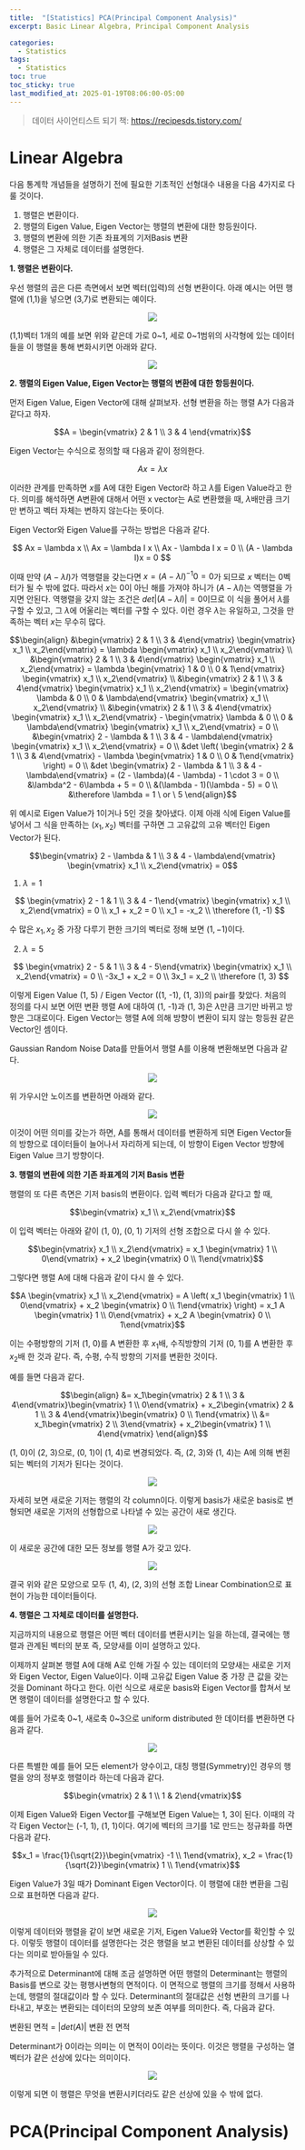 ```yaml
---
title:  "[Statistics] PCA(Principal Component Analysis)"
excerpt: Basic Linear Algebra, Principal Component Analysis

categories:
  - Statistics
tags:
  - Statistics
toc: true
toc_sticky: true
last_modified_at: 2025-01-19T08:06:00-05:00
---
```


> 데이터 사이언티스트 되기 책: https://recipesds.tistory.com/


# Linear Algebra

다음 통계학 개념들을 설명하기 전에 필요한 기초적인 선형대수 내용을 다음 4가지로 다룰 것이다. 

1. 행렬은 변환이다.
2. 행렬의 Eigen Value, Eigen Vector는 행렬의 변환에 대한 항등원이다.
3. 행렬의 변환에 의한 기존 좌표계의 기저Basis 변환
4. 행렬은 그 자체로 데이터를 설명한다.


**1. 행렬은 변환이다.**  

우선 행렬의 곱은 다른 측면에서 보면 벡터(입력)의 선형 변환이다. 아래 예시는 어떤 행렬에 (1,1)을 넣으면 (3,7)로 변환되는 예이다. 

<p align="center"><img src="https://github.com/user-attachments/assets/0b9ce40d-8cb7-4dbd-9a46-f85e3763aeae" height="" width=""></p>

(1,1)벡터 1개의 예를 보면 위와 같은데 가로 0~1, 세로 0~1범위의 사각형에 있는 데이터들을 이 행렬을 통해 변화시키면 아래와 같다. 

<p align="center"><img src="https://github.com/user-attachments/assets/96d9e10e-d3c2-4910-8f27-66176ea663ce" height="" width=""></p>


**2. 행렬의 Eigen Value, Eigen Vector는 행렬의 변환에 대한 항등원이다.**

먼저 Eigen Value, Eigen Vector에 대해 살펴보자. 선형 변환을 하는 행렬 A가 다음과 같다고 하자. 

$$A = \begin{vmatrix}
2 & 1 \\ 
3 & 4
\end{vmatrix}$$

Eigen Vector는 수식으로 정의할 때 다음과 같이 정의한다. 

$$Ax = \lambda x$$

이러한 관계를 만족하면 $x$를 A에 대한 Eigen Vector라 하고 $\lambda$를 Eigen Value라고 한다. 의미를 해석하면 A변환에 대해서 어떤 x vector는 A로 변환했을 때, 
$\lambda$배만큼 크기만 변하고 벡터 자체는 변하지 않는다는 뜻이다. 

Eigen Vector와 Eigen Value를 구하는 방법은 다음과 같다. 

$$
Ax = \lambda x \\  
Ax = \lambda I x \\  
Ax - \lambda I x = 0 \\   
(A - \lambda I)x = 0
$$

이때 만약 $(A - \lambda I)$가 역행렬을 갖는다면 $x = (A - \lambda I)^{-1} 0 = 0$가 되므로 $x$ 벡터는 0벡터가 될 수 밖에 없다. 
따라서 $x$는 0이 아닌 해를 가져야 하니가 $(A - \lambda I)$는 역행렬을 가지면 안된다. 역행렬을 갖지 않는 조건은 $det \vert (A - \lambda I) \vert = 0$이므로 이 식을 풀어서 $\lambda$를 구할 수 있고, 그 $\lambda$에 어울리는 벡터를 구할 수 있다. 이런 경우 $\lambda$는 유일하고, 그것을 만족하는 벡터 $x$는 무수히 많다. 

$$\begin{align}
&\begin{vmatrix} 2 & 1 \\ 3 & 4\end{vmatrix} \begin{vmatrix} x_1 \\ x_2\end{vmatrix} = \lambda \begin{vmatrix} x_1 \\ x_2\end{vmatrix} \\  
&\begin{vmatrix} 2 & 1 \\ 3 & 4\end{vmatrix} \begin{vmatrix} x_1 \\ x_2\end{vmatrix} = \lambda \begin{vmatrix} 1 & 0 \\ 0 & 1\end{vmatrix} \begin{vmatrix} x_1 \\ x_2\end{vmatrix} \\  
&\begin{vmatrix} 2 & 1 \\ 3 & 4\end{vmatrix} \begin{vmatrix} x_1 \\ x_2\end{vmatrix} = \begin{vmatrix} \lambda & 0 \\ 0 & \lambda\end{vmatrix} \begin{vmatrix} x_1 \\ x_2\end{vmatrix} \\  
&\begin{vmatrix} 2 & 1 \\ 3 & 4\end{vmatrix} \begin{vmatrix} x_1 \\ x_2\end{vmatrix} - \begin{vmatrix} \lambda & 0 \\ 0 & \lambda\end{vmatrix} \begin{vmatrix} x_1 \\ x_2\end{vmatrix} = 0 \\  
&\begin{vmatrix} 2 - \lambda & 1 \\ 3 & 4 - \lambda\end{vmatrix} \begin{vmatrix} x_1 \\ x_2\end{vmatrix} = 0 \\ 
&det \left( \begin{vmatrix} 2 & 1 \\ 3 & 4\end{vmatrix} - \lambda \begin{vmatrix} 1 & 0 \\ 0 & 1\end{vmatrix} \right) = 0 \\  
&det \begin{vmatrix} 2 - \lambda & 1 \\ 3 & 4 - \lambda\end{vmatrix} = (2 - \lambda)(4 - \lambda) - 1 \cdot 3 = 0 \\  
&\lambda^2 - 6\lambda + 5 = 0 \\  
&(\lambda - 1)(\lambda - 5) = 0 \\  
&\therefore \lambda = 1 \ or \ 5
\end{align}$$

위 예시로 Eigen Value가 1이거나 5인 것을 찾아냈다. 이제 아래 식에 Eigen Value를 넣어서 그 식을 만족하는 $(x_1, x_2)$ 벡터를 구하면 그 고유값의 고유 벡터인 Eigen Vector가 된다. 

$$\begin{vmatrix} 2 - \lambda & 1 \\ 3 & 4 - \lambda\end{vmatrix} \begin{vmatrix} x_1 \\ x_2\end{vmatrix} = 0$$

1) $\lambda = 1$

$$
\begin{vmatrix} 2 - 1 & 1 \\ 3 & 4 - 1\end{vmatrix} \begin{vmatrix} x_1 \\ x_2\end{vmatrix} = 0 \\  
x_1 + x_2 = 0 \\  
x_1 = -x_2 \\  
\therefore (1, -1)
$$

수 많은 $x_1, x_2$ 중 가장 다루기 편한 크기의 벡터로 정해 보면 $(1, -1)$이다. 

2) $\lambda = 5$

$$
\begin{vmatrix} 2 - 5 & 1 \\ 3 & 4 - 5\end{vmatrix} \begin{vmatrix} x_1 \\ x_2\end{vmatrix} = 0 \\  
-3x_1 + x_2 = 0 \\  
3x_1 = x_2 \\  
\therefore (1, 3)
$$

이렇게 Eigen Value (1, 5) / Eigen Vector ((1, -1), (1, 3))의 pair를 찾았다. 처음의 정의를 다시 보면 어떤 변환 행렬 A에 대하여 (1, -1)과 (1, 3)은 $\lambda$만큼 크기만 바뀌고 방향은 그대로이다. Eigen Vector는 행렬 A에 의해 방향이 변환이 되지 않는 항등원 같은 Vector인 셈이다. 

Gaussian Random Noise Data를 만들어서 행렬 A를 이용해 변환해보면 다음과 같다. 

<p align="center"><img src="https://github.com/user-attachments/assets/582b8cdf-fa51-49c2-a520-e55ac2860bcd" height="" width=""></p>

위 가우시안 노이즈를 변환하면 아래와 같다. 

<p align="center"><img src="https://github.com/user-attachments/assets/27ac293a-6ba5-4241-8717-087c1e9d84c7" height="" width=""></p>

이것이 어떤 의미를 갖는가 하면, A를 통해서 데이터를 변환하게 되면 Eigen Vector들의 방향으로 데이터들이 늘어나서 자리하게 되는데, 이 방향이 Eigen Vector 방향에 Eigen Value 크기 방향이다. 


**3. 행렬의 변환에 의한 기존 좌표계의 기저 Basis 변환**

행렬의 또 다른 측면은 기저 basis의 변환이다. 입력 벡터가 다음과 같다고 할 때, 

$$\begin{vmatrix} x_1 \\ x_2\end{vmatrix}$$

이 입력 벡터는 아래와 같이 (1, 0), (0, 1) 기저의 선형 조합으로 다시 쓸 수 있다. 

$$\begin{vmatrix} x_1 \\ x_2\end{vmatrix} = x_1 \begin{vmatrix} 1 \\ 0\end{vmatrix} + x_2 \begin{vmatrix} 0 \\ 1\end{vmatrix}$$

그렇다면 행렬 A에 대해 다음과 같이 다시 쓸 수 있다. 

$$A \begin{vmatrix} x_1 \\ x_2\end{vmatrix} = A \left( x_1 \begin{vmatrix} 1 \\ 0\end{vmatrix} + x_2 \begin{vmatrix} 0 \\ 1\end{vmatrix} \right) = x_1 A \begin{vmatrix} 1 \\ 0\end{vmatrix} + x_2 A \begin{vmatrix} 0 \\ 1\end{vmatrix}$$

이는 수평방향의 기저 (1, 0)를 A 변환한 후 $x_1$배, 수직방향의 기저 (0, 1)를 A 변환한 후 $x_2$배 한 것과 같다. 즉, 수평, 수직 방향의 기저를 변환한 것이다. 

예를 들면 다음과 같다. 

$$\begin{align}
&= x_1\begin{vmatrix} 2 & 1 \\ 3 & 4\end{vmatrix}\begin{vmatrix} 1 \\ 0\end{vmatrix} + x_2\begin{vmatrix} 2 & 1 \\ 3 & 4\end{vmatrix}\begin{vmatrix} 0 \\ 1\end{vmatrix} \\ 
&= x_1\begin{vmatrix} 2 \\ 3\end{vmatrix} + x_2\begin{vmatrix} 1 \\ 4\end{vmatrix}
\end{align}$$

(1, 0)이 (2, 3)으로, (0, 1)이 (1, 4)로 변경되었다. 즉, (2, 3)와 (1, 4)는 A에 의해 변횐되는 벡터의 기저가 된다는 것이다. 

<p align="center"><img src="https://github.com/user-attachments/assets/3f096920-1f3b-4e3e-995c-7b415283b891" height="" width=""></p>

자세히 보면 새로운 기저는 행렬의 각 column이다. 이렇게 basis가 새로운 basis로 변형되면 새로운 기저의 선형합으로 나타낼 수 있는 공간이 새로 생긴다. 

<p align="center"><img src="https://github.com/user-attachments/assets/7b29aeb4-06eb-4efb-9fbc-25346be69567" height="" width=""></p>

이 새로운 공간에 대한 모든 정보를 행렬 A가 갖고 있다. 

<p align="center"><img src="https://github.com/user-attachments/assets/7f05a9e8-b2e0-46fa-89e5-f19229640e53" height="" width=""></p>

결국 위와 같은 모양으로 모두 (1, 4), (2, 3)의 선형 조합 Linear Combination으로 표현이 가능한 데이터들이다. 


**4. 행렬은 그 자체로 데이터를 설명한다.**

지금까지의 내용으로 행렬은 어떤 벡터 데이터를 변환시키는 일을 하는데, 결국에는 행렬과 관계된 벡터의 분포 즉, 모양새를 이미 설명하고 있다. 

이제까지 살펴본 행렬 A에 대해 A로 인해 가질 수 있는 데이터의 모양새는 새로운 기저와 Eigen Vector, Eigen Value이다. 
이때 고유값 Eigen Value 중 가장 큰 값을 갖는 것을 Dominant 하다고 한다. 이런 식으로 새로운 basis와 Eigen Vector를 합쳐서 보면 행렬이 데이터를 설명한다고 할 수 있다. 

예를 들어 가로축 0~1, 새로축 0~3으로 uniform distributed 한 데이터를 변환하면 다음과 같다.

<p align="center"><img src="https://github.com/user-attachments/assets/2f251dbf-fd08-43ec-b1de-87bbcccb1a5e" height="" width=""></p>

다른 특별한 예를 들어 모든 element가 양수이고, 대칭 행렬(Symmetry)인 경우의 행렬을 양의 정부호 행렬이라 하는데 다음과 같다. 

$$\begin{vmatrix} 2 & 1 \\ 1 & 2\end{vmatrix}$$

이제 Eigen Value와 Eigen Vector를 구해보면 Eigen Value는 1, 3이 된다. 이때의 각각 Eigen Vector는 (-1, 1), (1, 1)이다. 여기에 벡터의 크기를 1로 만드는 정규화를 하면 다음과 같다. 

$$x_1 = \frac{1}{\sqrt{2}}\begin{vmatrix} -1 \\ 1\end{vmatrix}, x_2 = \frac{1}{\sqrt{2}}\begin{vmatrix} 1 \\ 1\end{vmatrix}$$

Eigen Value가 3일 때가 Dominant Eigen Vector이다. 이 행렬에 대한 변환을 그림으로 표현하면 다음과 같다. 

<p align="center"><img src="https://github.com/user-attachments/assets/9b4b8426-edfc-4520-8c95-628a55a0bae4" height="" width=""></p>

이렇게 데이터와 행렬을 같이 보면 새로운 기저, Eigen Value와 Vector를 확인할 수 있다. 이렇듯 행렬이 데이터를 설명한다는 것은 행렬을 보고 변환된 데이터를 상상할 수 있다는 의미로 받아들일 수 있다. 

추가적으로 Determinant에 대해 조금 설명하면 어떤 행렬의 Determinant는 행렬의 Basis를 변으로 갖는 평행사변형의 면적이다. 이 면적으로 행렬의 크기를 정해서 사용하는데, 행렬의 절대값이라 할 수 있다. Determinant의 절대값은 선형 변환의 크기를 나타내고, 부호는 변환되는 데이터의 모양의 보존 여부를 의미한다. 즉, 다음과 같다. 

변환된 면적 = $\vert det(A) \vert$ 변환 전 면적 

Determinant가 0이라는 의미는 이 면적이 0이라는 뜻이다. 이것은 행렬을 구성하는 열 벡터가 같은 선상에 있다는 의미이다. 

<p align="center"><img src="https://github.com/user-attachments/assets/f7d0d08d-017e-46b1-8c6a-05f9e24d4b3b" height="" width=""></p>

이렇게 되면 이 행렬은 무엇을 변환시키더라도 같은 선상에 있을 수 밖에 없다. 

# PCA(Principal Component Analysis)









